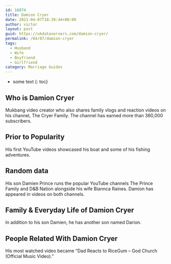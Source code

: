```yaml
---
id: 16874
title: Damion Cryer
date: 2021-04-07T18:39:44+00:00
author: victor
layout: post
guid: https://ukdataservers.com/damion-cryer/
permalink: /04/07/damion-cryer
tags:
  - Husband
  - Wife
  - Boyfriend
  - Girlfriend
category: Marriage Guides
---
```


* some text
{: toc}


## Who is Damion Cryer



Mukbang video creator who also shares family vlogs and reaction videos on his channel, The Cryer Family. The channel has earned more than 360,000 subscribers.

                
                
                
## Prior to Popularity



His first YouTube videos showcased his boat and some of his fishing adventures.

                
                
                
## Random data



His son Damien Prince runs the popular YouTube channels The Prince Family and D&B Nation alongside his wife Biannca Raines. Damion has appeared in videos on both channels. 

                
                
                
## Family & Everyday Life of Damion Cryer



In addition to his son Damien, he has another son named Darion. 

                
                
                
## People Related With Damion Cryer



His most watched video became &#8220;Dad Reacts to RiceGum &#8211; God Church (Official Music Video).&#8221;

                
              
            
          
          
          